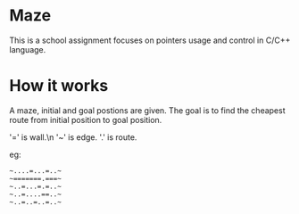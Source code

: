 # Maze
This is a school assignment focuses on pointers usage and control in C/C++ language.

# How it works
A maze, initial and goal postions are given. The goal is to find the cheapest route from initial position to goal position.

'=' is wall.\n
'~' is edge.
'.' is route.

eg:
~~~~~~~~~~~~~
~....=...=..~
~=======.===~
~..=...=.=..~
~..=....==..~
~..=..=..=..~
~~~~~~~~~~~~~
